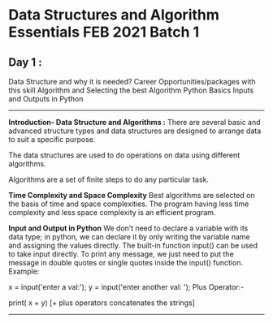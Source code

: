 # Data Structures and Algorithm Essentials FEB 2021 Batch 1

## Day 1 : 
Data Structure and why it is needed?
Career Opportunities/packages with this skill
Algorithm and Selecting the best Algorithm
Python Basics
Inputs and Outputs in Python

-----------------------------------------------------------------------------------------------------------------------

**Introduction- Data Structure and Algorithms :**
There are several basic and advanced structure types and data structures are designed to arrange data to suit a specific purpose.

The data structures are used to do operations on data using different algorithms.

Algorithms are a set of finite steps to do any particular task.

**Time Complexity and Space Complexity**
Best algorithms are selected on the basis of time and space complexities.
The program having less time complexity and less space complexity is an efficient program.

**Input and Output in Python**
We don’t need to declare a variable with its data type; in python, we can declare it by only writing the variable name and assigning the values directly.
The built-in function input()  can be used to take input directly.
To print any message, we just need to put the message in double quotes or single quotes inside the input() function.
Example: 

x = input('enter a val:'); 
y = input('enter another val: ');
Plus Operator:- 

print( x + y) [+ plus operators concatenates the strings]

-----------------------------------------------------------------------------------------------------------------------
